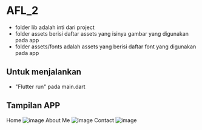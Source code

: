 # AFL_2 
- folder lib adalah inti dari project
- folder assets berisi daftar assets yang isinya gambar yang digunakan pada app
- folder assets/fonts adalah assets yang berisi daftar font yang digunakan pada app
## Untuk menjalankan 
- "Flutter run" pada main.dart
## Tampilan APP
Home
![image](https://github.com/user-attachments/assets/6d5f82ae-295a-4d9c-947f-8d19e7e71840)
About Me
![image](https://github.com/user-attachments/assets/75ffb777-b1dd-4393-a4f5-c014aef23c19)
Contact
![image](https://github.com/user-attachments/assets/64dfdfcd-4699-4c72-bfd0-b0003c59fbaa)
